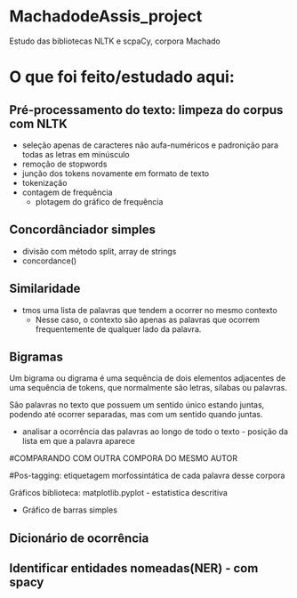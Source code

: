 # MachadodeAssis_project
Estudo das bibliotecas NLTK e scpaCy, corpora Machado

# O que foi feito/estudado aqui: 

## Pré-processamento do texto: limpeza do corpus com NLTK
- seleção apenas de caracteres não aufa-numéricos e padronição para todas as letras em minúsculo 
- remoção de stopwords
- junção dos tokens novamente em formato de texto
- tokenização
- contagem de frequência
  - plotagem do gráfico de frequência

## Concordânciador simples
- divisão com método split, array de strings
- concordance()

## Similaridade
- tmos uma lista de palavras que tendem a ocorrer no mesmo contexto 
  - Nesse caso, o contexto são apenas as palavras que ocorrem frequentemente de qualquer lado da palavra.

## Bigramas
Um bigrama ou digrama é uma sequência de dois elementos adjacentes de uma sequência de tokens, que normalmente são letras, sílabas ou palavras.

São palavras no texto que possuem um sentido único estando juntas, podendo até ocorrer separadas, mas com um sentido quando juntas.

- analisar a ocorrência das palavras ao longo de todo o texto - posição da lista em que a palavra aparece

#COMPARANDO COM OUTRA COMPORA DO MESMO AUTOR

#Pos-tagging: 
etiquetagem morfossintática de cada palavra desse corpora

Gráficos
biblioteca: matplotlib.pyplot - estatistica descritiva
- Gráfico de barras simples

## Dicionário de ocorrência

## Identificar entidades nomeadas(NER) - com spacy
